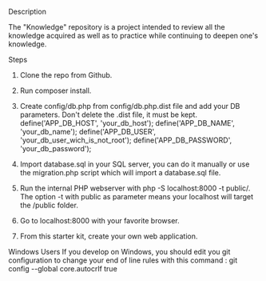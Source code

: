 Description

The "Knowledge" repository is a project intended to review all the knowledge acquired as well as to practice while continuing to deepen one's knowledge.

Steps
1. Clone the repo from Github.
2. Run composer install.
3. Create config/db.php from config/db.php.dist file and add your DB parameters. Don't delete the .dist file, it must be kept.
	define('APP_DB_HOST', 'your_db_host');
	define('APP_DB_NAME', 'your_db_name');
	define('APP_DB_USER', 'your_db_user_wich_is_not_root');
	define('APP_DB_PASSWORD', 'your_db_password');

4. Import database.sql in your SQL server, you can do it manually or use the migration.php script which will import a database.sql file.
5. Run the internal PHP webserver with php -S localhost:8000 -t public/. The option -t with public as parameter means your localhost will target the /public folder.
6. Go to localhost:8000 with your favorite browser.
7. From this starter kit, create your own web application.

Windows Users
If you develop on Windows, you should edit you git configuration to change your end of line rules with this command :
git config --global core.autocrlf true


